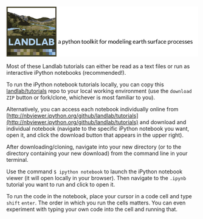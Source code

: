 [![Landlab header](./landlab_header.png)](http://landlab.github.io)

Most of these Landlab tutorials can either be read as a text files or run as interactive iPython notebooks (recommended!).

To run the iPython notebook tutorials locally, you can copy this [landlab/tutorials]() repo to your local working environment (use the ``download ZIP`` button or fork/clone, whichever is most familiar to you).

Alternatively, you can access each notebook individually online from [http://nbviewer.ipython.org/github/landlab/tutorials](http://nbviewer.ipython.org/github/landlab/tutorials) and download and individual notebook (navigate to the specific iPython notebook you want, open it, and click the download button that appears in the upper right).

After downloading/cloning, navigate into your new directory (or to the directory containing your new download) from the command line in your terminal.

Use the command ``$ ipython notebook`` to launch the iPython notebook viewer (it will open locally in your browser). Then navigate to the ``.ipynb`` tutorial you want to run and click to open it.

To run the code in the notebook, place your cursor in a code cell and type ``shift`` ``enter``. The order in which you run the cells matters. You can even experiment with typing your own code into the cell and running that.
